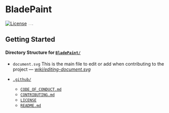 BladePaint
================================================================================
[![License][license-image]][license-url]
[![BladePaint Oar][oar-image]][oar-url]

Getting Started
--------------------------------------------------------------------------------


#### Directory Structure for [`BladePaint/`](/)
* `document.svg` This is the main file to edit or add when contributing to the project — <cite>[wiki/editing-document.svg](https://github.com/BladePaint/BladePaint/wiki/editing-document.svg)</cite>

* [`.github/`](/.github/)
  * [`CODE_OF_CONDUCT.md`](/.github/CODE_OF_CONDUCT.md)
  * [`CONTRIBUTING.md`](/.github/CONTRIBUTING.md)
  * [`LICENSE`](/.github/LICENSE)
  * [`README.md`](/.github/README.md)
  


<!-- Markdown link & img dfn's -->
[license-image]:https://img.shields.io/github/license/BladePaint/BladePaint.svg?style=for-the-badge
[license-url]:LICENSE

[forks-image]:https://img.shields.io/github/forks/BladePaint/BladePaint.svg?style=for-the-badge&label=Fork
[forks-url]:#

[reposize-image]:https://img.shields.io/github/repo-size/BladePaint/BladePaint.svg?style=for-the-badge
[reposize-url]:#

[oar-image]:sculling-oar.svg
[oar-url]:#

